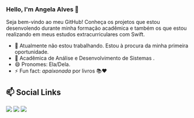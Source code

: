 ### Hello, I'm Angela Alves 👋

Seja bem-vindo ao meu GitHub! Conheça os projetos que estou desenvolendo durante minha formação acadêmica e também os que estou realizando em meus estudos extracurriculares com Swift.

- 🔭 Atualmente não estou trabalhando. Estou à procura da minha primeira oportunidade.
- 🌱 Acadêmica de Análise e Desenvolvimento de Sistemas .
- 😄 Pronomes: Ela/Dela.
- ⚡ Fun fact: *apaixonada* por livros 📚❤️

## 📫 Social Links 
  <a href="https://www.instagram.com/angelavbalves/" target="_blank"><img src="https://img.shields.io/badge/-Instagram-%23E4405F?style=for-the-badge&logo=instagram&logoColor=white" target="_blank"></a>
  <a href = "angelavbalves@rede.ulbra.br"><img src="https://img.shields.io/badge/-Gmail-%23333?style=for-the-badge&logo=gmail&logoColor=white" target="_blank"></a>
  <a href="https://www.linkedin.com/in/angelavbalves/" target="_blank"><img src="https://img.shields.io/badge/-LinkedIn-%230077B5?style=for-the-badge&logo=linkedin&logoColor=white" target="_blank"></a> 
 
